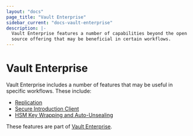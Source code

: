 ```yaml
---
layout: "docs"
page_title: "Vault Enterprise"
sidebar_current: "docs-vault-enterprise"
description: |-
  Vault Enterprise features a number of capabilities beyond the open
  source offering that may be beneficial in certain workflows.
---
```


# Vault Enterprise

Vault Enterprise includes a number of features that may be useful in
specific workflows. These include:

- [Replication](/docs/vault-enterprise/replication)
- [Secure Introduction Client](/docs/vault-enterprise/vsi)
- [HSM Key Wrapping and Auto-Unsealing](/docs/vault-enterprise/hsm)

These features are part of [Vault Enterprise](https://www.hashicorp.com/vault.html?utm_source=oss&utm_medium=docs&utm_campaign=vault&_ga=1.201793489.1956619674.1489356624).
